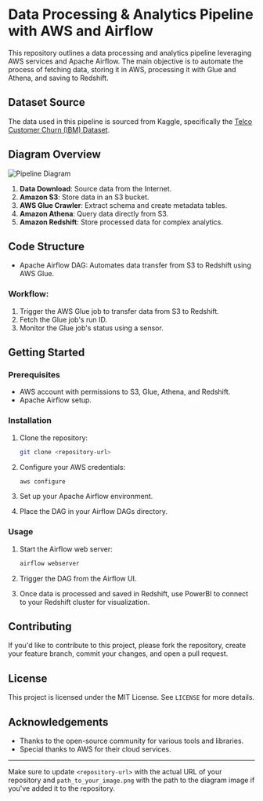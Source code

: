 # Data Processing & Analytics Pipeline with AWS and Airflow

This repository outlines a data processing and analytics pipeline leveraging AWS services and Apache Airflow. The main objective is to automate the process of fetching data, storing it in AWS, processing it with Glue and Athena, and saving to Redshift.

## Dataset Source

The data used in this pipeline is sourced from Kaggle, specifically the [Telco Customer Churn (IBM) Dataset](https://www.kaggle.com/datasets/yeanzc/telco-customer-churn-ibm-dataset?resource=download).


## Diagram Overview

![Pipeline Diagram](path_to_your_image.png)

1. **Data Download**: Source data from the Internet.
2. **Amazon S3**: Store data in an S3 bucket.
3. **AWS Glue Crawler**: Extract schema and create metadata tables.
4. **Amazon Athena**: Query data directly from S3.
5. **Amazon Redshift**: Store processed data for complex analytics.

## Code Structure

- Apache Airflow DAG: Automates data transfer from S3 to Redshift using AWS Glue.

### Workflow:

1. Trigger the AWS Glue job to transfer data from S3 to Redshift.
2. Fetch the Glue job's run ID.
3. Monitor the Glue job's status using a sensor.

## Getting Started

### Prerequisites

- AWS account with permissions to S3, Glue, Athena, and Redshift.
- Apache Airflow setup.

### Installation

1. Clone the repository:
   ```bash
   git clone <repository-url>
   ```

2. Configure your AWS credentials:
   ```bash
   aws configure
   ```

3. Set up your Apache Airflow environment.

4. Place the DAG in your Airflow DAGs directory.

### Usage

1. Start the Airflow web server:
   ```bash
   airflow webserver
   ```

2. Trigger the DAG from the Airflow UI.

3. Once data is processed and saved in Redshift, use PowerBI to connect to your Redshift cluster for visualization.

## Contributing

If you'd like to contribute to this project, please fork the repository, create your feature branch, commit your changes, and open a pull request.

## License

This project is licensed under the MIT License. See `LICENSE` for more details.

## Acknowledgements

- Thanks to the open-source community for various tools and libraries.
- Special thanks to AWS for their cloud services.

---

Make sure to update `<repository-url>` with the actual URL of your repository and `path_to_your_image.png` with the path to the diagram image if you've added it to the repository.
